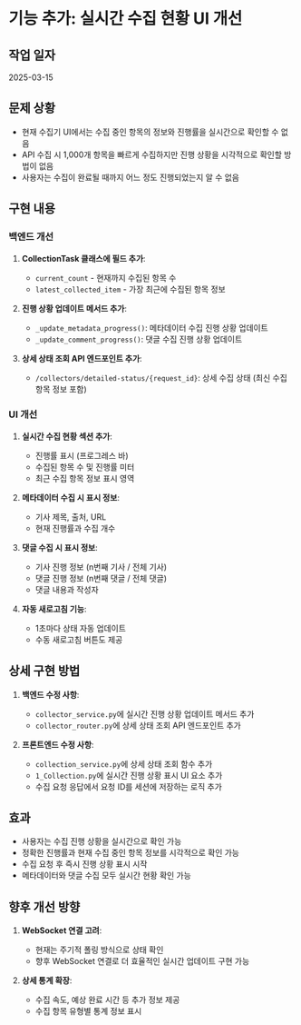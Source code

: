 # 기능 추가: 실시간 수집 현황 UI 개선

## 작업 일자
2025-03-15

## 문제 상황
- 현재 수집기 UI에서는 수집 중인 항목의 정보와 진행률을 실시간으로 확인할 수 없음
- API 수집 시 1,000개 항목을 빠르게 수집하지만 진행 상황을 시각적으로 확인할 방법이 없음
- 사용자는 수집이 완료될 때까지 어느 정도 진행되었는지 알 수 없음

## 구현 내용

### 백엔드 개선

1. **CollectionTask 클래스에 필드 추가**:
   - `current_count` - 현재까지 수집된 항목 수
   - `latest_collected_item` - 가장 최근에 수집된 항목 정보

2. **진행 상황 업데이트 메서드 추가**:
   - `_update_metadata_progress()`: 메타데이터 수집 진행 상황 업데이트
   - `_update_comment_progress()`: 댓글 수집 진행 상황 업데이트

3. **상세 상태 조회 API 엔드포인트 추가**:
   - `/collectors/detailed-status/{request_id}`: 상세 수집 상태 (최신 수집 항목 정보 포함)

### UI 개선

1. **실시간 수집 현황 섹션 추가**:
   - 진행률 표시 (프로그레스 바)
   - 수집된 항목 수 및 진행률 미터
   - 최근 수집 항목 정보 표시 영역

2. **메타데이터 수집 시 표시 정보**:
   - 기사 제목, 출처, URL
   - 현재 진행률과 수집 개수

3. **댓글 수집 시 표시 정보**:
   - 기사 진행 정보 (n번째 기사 / 전체 기사)
   - 댓글 진행 정보 (n번째 댓글 / 전체 댓글)
   - 댓글 내용과 작성자

4. **자동 새로고침 기능**:
   - 1초마다 상태 자동 업데이트
   - 수동 새로고침 버튼도 제공

## 상세 구현 방법

1. **백엔드 수정 사항**:
   - `collector_service.py`에 실시간 진행 상황 업데이트 메서드 추가
   - `collector_router.py`에 상세 상태 조회 API 엔드포인트 추가

2. **프론트엔드 수정 사항**:
   - `collection_service.py`에 상세 상태 조회 함수 추가
   - `1_Collection.py`에 실시간 진행 상황 표시 UI 요소 추가
   - 수집 요청 응답에서 요청 ID를 세션에 저장하는 로직 추가

## 효과

- 사용자는 수집 진행 상황을 실시간으로 확인 가능
- 정확한 진행률과 현재 수집 중인 항목 정보를 시각적으로 확인 가능
- 수집 요청 후 즉시 진행 상황 표시 시작
- 메타데이터와 댓글 수집 모두 실시간 현황 확인 가능

## 향후 개선 방향

1. **WebSocket 연결 고려**:
   - 현재는 주기적 폴링 방식으로 상태 확인
   - 향후 WebSocket 연결로 더 효율적인 실시간 업데이트 구현 가능

2. **상세 통계 확장**:
   - 수집 속도, 예상 완료 시간 등 추가 정보 제공
   - 수집 항목 유형별 통계 정보 표시
